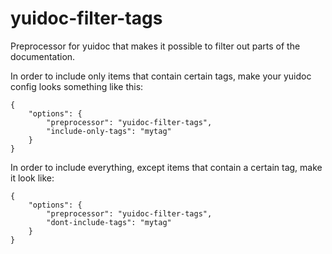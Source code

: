 yuidoc-filter-tags
==================

Preprocessor for yuidoc that makes it possible to filter out parts of the documentation.

In order to include only items that contain certain tags, make your yuidoc config looks something like this:

````
{
    "options": {
        "preprocessor": "yuidoc-filter-tags",
        "include-only-tags": "mytag"
    }
}
````

In order to include everything, except items that contain a certain tag, make it look like:

````
{
    "options": {
        "preprocessor": "yuidoc-filter-tags",
        "dont-include-tags": "mytag"
    }
}
````

